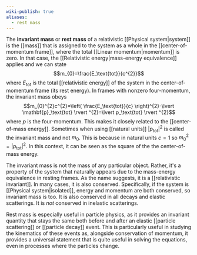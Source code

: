 ```yaml
---
wiki-publish: true
aliases:
  - rest mass
---
```

The **invariant mass** or **rest mass** of a relativistic [[Physical system|system]] is the [[mass]] that is assigned to the system as a whole in the [[center-of-momentum frame]], where the total [[Linear momentum|momentum]] is zero. In that case, the [[Relativistic energy|mass-energy equivalence]] applies and we can state
$$m_{0}=\frac{E_\text{tot}}{c^{2}}$$
where $E_\text{tot}$ is the total [[relativistic energy]] of the system in the center-of-momentum frame (its rest energy). In frames with nonzero four-momentum, the invariant mass obeys
$$m_{0}^{2}c^{2}=\left( \frac{E_\text{tot}}{c} \right)^{2}-\lvert \mathbf{p}_\text{tot} \rvert ^{2}=\lvert p_\text{tot} \rvert ^{2}$$
where $p$ is the four-momentum. This makes it closely related to the [[center-of-mass energy]]. Sometimes when using [[natural units]] $\lvert p_\text{tot} \rvert^{2}$ is called the invariant mass and not $m_{0}$. This is because in natural units $c=1$ so $m_{0}^{2}=\lvert p_\text{tot} \rvert^{2}$. In this context, it can be seen as the square of the the center-of-mass energy.

The invariant mass is not the mass of any particular object. Rather, it's a property of the system that naturally appears due to the mass-energy equivalence in resting frames. As the name suggests, it is a [[relativistic invariant]]. In many cases, it is also conserved. Specifically, if the system is [[Physical system|isolated]], energy and momentum are both conserved, so invariant mass is too. It is also conserved in all decays and elastic scatterings. It is *not* conserved in inelastic scatterings.

Rest mass is especially useful in particle physics, as it provides an invariant quantity that stays the same both before and after an elastic [[particle scattering]] or [[particle decay]] event. This is particularly useful in studying the kinematics of these events as, alongside conservation of momentum, it provides a universal statement that is quite useful in solving the equations, even in processes where the particles change.
